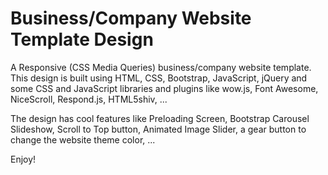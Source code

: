 # Business/Company Website Template Design

A Responsive (CSS Media Queries) business/company website template. This design is built using HTML, CSS, Bootstrap, JavaScript, jQuery and some CSS and JavaScript libraries and plugins like wow.js, Font Awesome, NiceScroll, Respond.js, HTML5shiv, ...

The design has cool features like Preloading Screen, Bootstrap Carousel Slideshow, Scroll to Top button, Animated Image Slider, a gear button to change the website theme color, ...

Enjoy!
